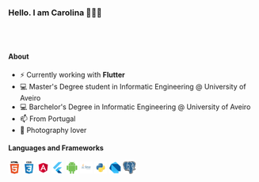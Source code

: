 ### Hello. I am Carolina 👩🏽‍💻

<!--<a href="https://www.linkedin.com/in/carolina-albuquerque29/">
  <img align="left" alt="Carolina's LinkdeIn" width="22px" src="https://svgshare.com/getbyhash/sha1-1SgcmpJ5dTScRG+O7dBvkVK4vT0=" />
</a>
<a href="https://github.com/cmalbuquerque">
  <img align="left" alt="Carolina's Github" width="22px" src="https://svgshare.com/getbyhash/sha1-9/sua5CUwRPeE2nhDk0E9mvI8iY=" />
</a>
<a href="https://www.instagram.com/cmalbuquerque29/">
  <img align="left" alt="Carolina's Instagram" width="22px" src="https://svgshare.com/getbyhash/sha1-XC6soy1anvYp+2MGnaEHxExdQLw=" />
</a>
<a href="https://www.facebook.com/carolina.albuquerque29">
  <img align="left" alt="Carolina's Facebook" width="22px" src="https://svgshare.com/getbyhash/sha1-ldrJ8B0ZV+k6LF/qv+jCRyl/7MM=" />
</a>
<a href="https://cmalbuquerque.github.io">
  <img align="left" alt="Carolina's Facebook" width="22px" src="https://svgshare.com/getbyhash/sha1-Zk91p/AOc+l4XRzC1V2b8WyHqCg=" />
</a>
-->
<br />
<br />

#### About

- ⚡️ Currently working with **Flutter**
- 💻 Master's Degree student in Informatic Engineering @ University of Aveiro
- 💻 Barchelor's Degree in Informatic Engineering @ University of Aveiro
- 📫 From Portugal
- 📸 Photography lover




#### Languages and Frameworks
<code><img height="25" src="https://raw.githubusercontent.com/github/explore/80688e429a7d4ef2fca1e82350fe8e3517d3494d/topics/html/html.png"></code>
<code><img height="25" src="https://raw.githubusercontent.com/github/explore/80688e429a7d4ef2fca1e82350fe8e3517d3494d/topics/css/css.png"></code>
<code><img height="25" src="https://raw.githubusercontent.com/github/explore/80688e429a7d4ef2fca1e82350fe8e3517d3494d/topics/angular/angular.png"></code>
<code><img height="25" src="https://raw.githubusercontent.com/github/explore/80688e429a7d4ef2fca1e82350fe8e3517d3494d/topics/flutter/flutter.png"></code>
<code><img height="25" src="https://raw.githubusercontent.com/github/explore/80688e429a7d4ef2fca1e82350fe8e3517d3494d/topics/android/android.png"></code>
<code><img height="25" src="https://raw.githubusercontent.com/github/explore/80688e429a7d4ef2fca1e82350fe8e3517d3494d/topics/java/java.png"></code>
<code><img height="25" src="https://raw.githubusercontent.com/github/explore/80688e429a7d4ef2fca1e82350fe8e3517d3494d/topics/python/python.png"></code>
<code><img height="25" src="https://raw.githubusercontent.com/github/explore/80688e429a7d4ef2fca1e82350fe8e3517d3494d/topics/dart/dart.png"></code>
<code><img height="25" src="https://raw.githubusercontent.com/github/explore/80688e429a7d4ef2fca1e82350fe8e3517d3494d/topics/postgresql/postgresql.png"></code>

